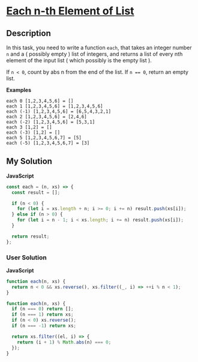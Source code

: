 # [Each n-th Element of List](https://www.codewars.com/kata/5a077e8106d5b654b800004f)

## Description

In this task, you need to write a function `each`, that takes an integer number `n` and a ( possibly empty ) list of integers, and returns a list of every nth element of the input list ( which possibly is the empty list ).

If `n < 0`, count by abs n from the end of the list.
If `n == 0`, return an empty list.

**Examples**

```
each 0 [1,2,3,4,5,6] = []
each 1 [1,2,3,4,5,6] = [1,2,3,4,5,6]
each (-1) [1,2,3,4,5,6] = [6,5,4,3,2,1]
each 2 [1,2,3,4,5,6] = [2,4,6]
each (-2) [1,2,3,4,5,6] = [5,3,1]
each 3 [1,2] = []
each (-3) [1,2] = []
each 5 [1,2,3,4,5,6,7] = [5]
each (-5) [1,2,3,4,5,6,7] = [3]
```

## My Solution

**JavaScript**

```js
const each = (n, xs) => {
  const result = [];

  if (n < 0) {
    for (let i = xs.length + n; i >= 0; i += n) result.push(xs[i]);
  } else if (n > 0) {
    for (let i = n - 1; i < xs.length; i += n) result.push(xs[i]);
  }

  return result;
};
```

### User Solution

**JavaScript**

```js
function each(n, xs) {
  return n < 0 && xs.reverse(), xs.filter((_, i) => ++i % n < 1);
}
```

```js
function each(n, xs) {
  if (n === 0) return [];
  if (n === 1) return xs;
  if (n < 0) xs.reverse();
  if (n === -1) return xs;

  return xs.filter((el, i) => {
    return (i + 1) % Math.abs(n) === 0;
  });
}
```
